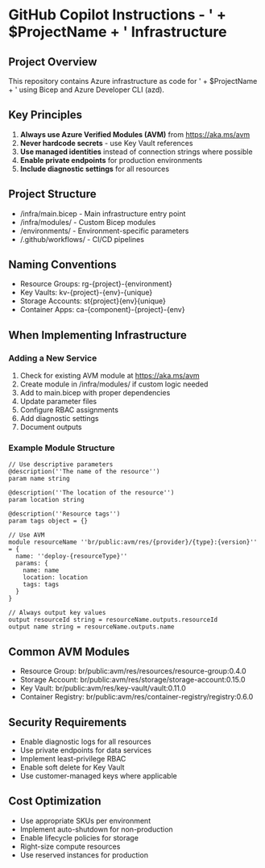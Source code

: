 ﻿# GitHub Copilot Instructions - ' + $ProjectName + ' Infrastructure

## Project Overview
This repository contains Azure infrastructure as code for ' + $ProjectName + ' using Bicep and Azure Developer CLI (azd).

## Key Principles
1. **Always use Azure Verified Modules (AVM)** from https://aka.ms/avm
2. **Never hardcode secrets** - use Key Vault references
3. **Use managed identities** instead of connection strings where possible
4. **Enable private endpoints** for production environments
5. **Include diagnostic settings** for all resources

## Project Structure
- /infra/main.bicep - Main infrastructure entry point
- /infra/modules/ - Custom Bicep modules
- /environments/ - Environment-specific parameters
- /.github/workflows/ - CI/CD pipelines

## Naming Conventions
- Resource Groups: rg-{project}-{environment}
- Key Vaults: kv-{project}-{env}-{unique}
- Storage Accounts: st{project}{env}{unique}
- Container Apps: ca-{component}-{project}-{env}

## When Implementing Infrastructure

### Adding a New Service
1. Check for existing AVM module at https://aka.ms/avm
2. Create module in /infra/modules/ if custom logic needed
3. Add to main.bicep with proper dependencies
4. Update parameter files
5. Configure RBAC assignments
6. Add diagnostic settings
7. Document outputs

### Example Module Structure
```bicep
// Use descriptive parameters
@description(''The name of the resource'')
param name string

@description(''The location of the resource'')  
param location string

@description(''Resource tags'')
param tags object = {}

// Use AVM
module resourceName ''br/public:avm/res/{provider}/{type}:{version}'' = {
  name: ''deploy-{resourceType}''
  params: {
    name: name
    location: location
    tags: tags
  }
}

// Always output key values
output resourceId string = resourceName.outputs.resourceId
output name string = resourceName.outputs.name
```

## Common AVM Modules
- Resource Group: br/public:avm/res/resources/resource-group:0.4.0
- Storage Account: br/public:avm/res/storage/storage-account:0.15.0
- Key Vault: br/public:avm/res/key-vault/vault:0.11.0
- Container Registry: br/public:avm/res/container-registry/registry:0.6.0

## Security Requirements
- Enable diagnostic logs for all resources
- Use private endpoints for data services
- Implement least-privilege RBAC
- Enable soft delete for Key Vault
- Use customer-managed keys where applicable

## Cost Optimization
- Use appropriate SKUs per environment
- Implement auto-shutdown for non-production
- Enable lifecycle policies for storage
- Right-size compute resources
- Use reserved instances for production
